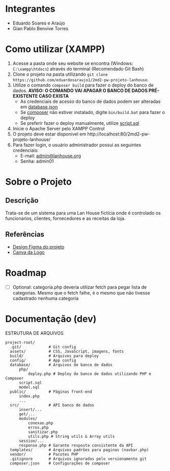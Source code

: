 # Integrantes

-   Eduardo Soares e Araújo
-   Gian Pablo Benvive Torres

# Como utilizar (XAMPP)

1.  Acesse a pasta onde seu website se encontra (Windows: `C:\xampp\htdocs`) através do terminal (Recomendado Git Bash)
2.  Clone o projeto na pasta utilizando `git clone https://github.com/eduardosaraujo1/2md2-pw-projeto-lanhouse`.
3.  Utilize o comando `composer build` para fazer o deploy do banco de dados. **AVISO: O COMANDO VAI APAGAR O BANCO DE DADOS PRÉ-EXISTENTE CASO EXISTA**
    -   As credenciais de acesso do banco de dados podem ser alteradas em [database.json](config/database.json)
    -   Se [composer](https://getcomposer.org/) não estiver instalado, digite `bin/build.bat` para fazer o deploy
    -   Se preferir fazer o deploy manualmente, utilize [script.sql](database/script.sql)
4.  Inicie o Apache Server pelo XAMPP Control
5.  O projeto deve estar disponivel em http://localhost:80/2md2-pw-projeto-lanhouse/
6.  Para fazer login, o usuário administrador possui as seguintes credenciais:
    -   E-mail: admin@lanhouse.org
    -   Senha: admin01

# Sobre o Projeto

## Descrição

Trata-se de um sistema para uma Lan House fictícia onde é controlado os funcionarios, clientes, fornecedores e as receitas da loja.

## Referências

-   [Design Figma do projeto](https://www.figma.com/design/PGKnYiHtQ5wEX7GWklSsVg/Projeto-LanHouse?node-id=0-1&t=JGkDWUHh2upO3IXY-1)
-   [Canva da Logo](https://www.canva.com/design/DAGL5--3MWw/aEQKmSfDH_Kinom0rT7OPQ/edit)

# Roadmap

-   [ ] Optional: categoria.php deveria utilizar fetch para pegar lista de categorias. Mesmo que o fetch falhe, é o mesmo que não tivesse cadastrado nenhuma categoria

# Documentação (dev)

ESTRUTURA DE ARQUIVOS

```
project-root/
  .git/            # Git config
  assets/          # CSS, JavaScript, imagens, fonts
  build/           # Arquivos para deploy
  config/          # App config
  database/        # Arquivos de banco de dados
      php/
          deploy.php # Deploy do banco de dados utilizando PHP e Composer
      script.sql
      model.sql
  public/          # Páginas front-end
      index.php
      ...
  src/             # API banco de dados
      insert/...
      get/...
      modules/
          conexao.php
          erros.php
          sanitizar.php
          utils.php # String utils & Array utils
      session/...
      response.php # Garante resposta consistente da API
  templates/       # Arquivos padrões para paginas (navbar.php)
  vendor/          # Pacotes PHP
  .gitignore       # Arquivos ignorados pelo versionamento git
  composer.json    # Configurações de composer
```
